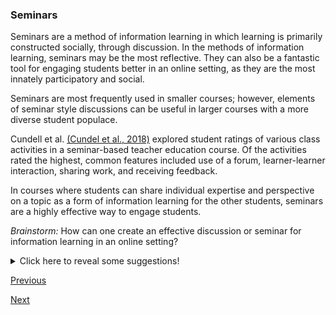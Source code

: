 ### Seminars

Seminars are a method of information learning in which learning is primarily constructed socially, through discussion. In the methods of information learning, seminars may be the most reflective. They can also be a fantastic tool for engaging students better in an online setting, as they are the most innately participatory and social.

Seminars are most frequently used in smaller courses; however, elements of seminar style discussions can be useful in larger courses with a more diverse student populace.

Cundell et al. [(Cundel et al., 2018)](https://files.eric.ed.gov/fulltext/EJ1191493.pdf) explored student ratings of various class activities in a seminar-based teacher education course. Of the activities rated the highest, common features included use of a forum, learner-learner interaction, sharing work, and receiving feedback. 

In courses where students can share individual expertise and perspective on a topic as a form of information learning for the other students, seminars are a highly effective way to engage students.

*Brainstorm:* How can one create an effective discussion or seminar for information learning in an online setting?

<details><summary>Click here to reveal some suggestions!</summary>
<p>
Center discussions around topics which have modern applications, or even point out certain applications. Have discussions ongoing as well in online forums. Incorporate findings from online discussions into lessons.
</p>
</details>


[Previous](readings.md)

[Next](../revision_and_reflection.md)